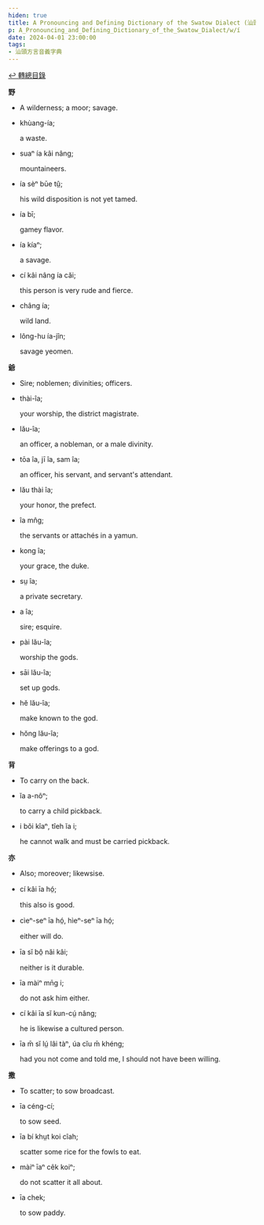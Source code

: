 ```yaml
---
hiden: true
title: A Pronouncing and Defining Dictionary of the Swatow Dialect (汕頭方言音義字典) / í
p: A_Pronouncing_and_Defining_Dictionary_of_the_Swatow_Dialect/w/í
date: 2024-04-01 23:00:00
tags: 
- 汕頭方言音義字典
---
```


[↩️ 轉總目錄](/A_Pronouncing_and_Defining_Dictionary_of_the_Swatow_Dialect)


**野**
- A wilderness; a moor; savage.

- khùang-ía;

  a waste.

- suaⁿ ía kâi nâng;

  mountaineers.

- ía sèⁿ būe tṳ̂;

  his wild disposition is not yet tamed.

- ía bī;

  gamey flavor.

- ía kíaⁿ;

  a savage.

- cí kâi nâng ía căi;

  this person is very rude and fierce.

- châng ía;

  wild land.

- lông-hu ía-jîn;

  savage yeomen.

**爺**
- Sire; noblemen; divinities; officers.

- thài-îa;

  your worship, the district magistrate.

- lău-îa;

  an officer, a nobleman, or a male divinity.

- tōa îa, jī îa, sam îa;

  an officer, his servant, and servant's attendant.

- lău thài îa;

  your honor, the prefect.

- îa mn̂g;

  the servants or attachés in a yamun.

- kong îa;

  your grace, the duke.

- sṳ îa;

  a private secretary.

- a îa;

  sire; esquire.

- pài lău-îa;

  worship the gods.

- sāi lău-îa;

  set up gods.

- hĕ lău-îa;

  make known to the god.

- hŏng lău-îa;

  make offerings to a god.

**背**
- To carry on the back.

- ĭa a-nôⁿ;

  to carry a child pickback.

- i bŏi kîaⁿ, tîeh ĭa i;

  he cannot walk and must be carried pickback.

**亦**
- Also; moreover; likewsise.

- cí kâi īa hó̤;

  this also is good.

- cìeⁿ-seⁿ īa hó̤, hìeⁿ-seⁿ īa hó̤;

  either will do.

- īa sĭ bô̤ năi kâi;

  neither is it durable.

- īa màiⁿ mn̄g i;

  do not ask him either.

- cí kâi īa sĭ kun-cṳ́ nâng;

  he is likewise a cultured person.

- īa m̄ sĭ lṳ́ lâi tàⁿ, úa cĭu m̄ khéng;

  had you not come and told me, I should not have been willing.

**撒**
- To scatter; to sow broadcast.

- īa céng-cí;

  to sow seed.

- īa bí khṳt koi cîah;

  scatter some rice for the fowls to eat.

- màiⁿ īaⁿ cêk koiⁿ;

  do not scatter it all about.

- īa chek;

  to sow paddy.